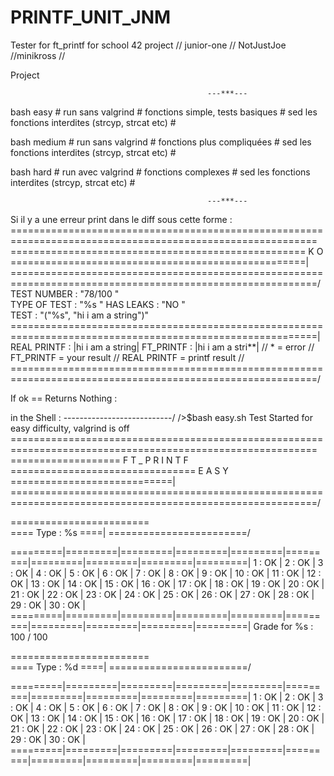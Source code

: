 # PRINTF_UNIT_JNM
Tester for ft_printf for school 42 project // junior-one // NotJustJoe //minikross //


Project

												---***---

bash easy # run sans valgrind # fonctions simple, tests basiques # sed les fonctions interdites (strcyp, strcat etc) #

bash medium # run sans valgrind # fonctions plus compliquées # sed les fonctions interdites (strcyp, strcat etc) #

bash hard # run avec valgrind # fonctions complexes # sed les fonctions interdites (strcyp, strcat etc) #

												---***---

Si il y a une erreur print dans le diff sous cette forme :
===========================================================================================================\
=================================================== K O ===================================================|
===========================================================================================================/
TEST NUMBER 	: 	"78/100	"	
TYPE OF TEST	:	"%s		"
HAS	LEAKS		:	"NO		"						
TEST			:	"("%s", "hi i am a string")"
===========================================================================================================|
REAL PRINTF		 	:	|hi i am a string|
FT_PRINTF			:	|hi i am a stri**|
// * = error // FT_PRINTF = your result // REAL PRINTF = printf result //
===========================================================================================================/

If ok == Returns Nothing :

in the Shell :
---------------------------/
/>$bash easy.sh
Test Started for easy difficulty, valgrind is off
===========================================================================================================\
=================== F T _ P R I N T F ================================ E A S Y ============================|
===========================================================================================================/

========================\
====	Type : %s	====|
========================/

=========|=========|=========|=========|=========|=========|=========|=========|=========|=========|
 1  : OK | 2 : OK  | 3 : OK  | 4 : OK  | 5 : OK  | 6 : OK  | 7 : OK  | 8 : OK  | 9 : OK  | 10 : OK |
 11 : OK | 12 : OK | 13 : OK | 14 : OK | 15 : OK | 16 : OK | 17 : OK | 18 : OK | 19 : OK | 20 : OK |
 21 : OK | 22 : OK | 23 : OK | 24 : OK | 25 : OK | 26 : OK | 27 : OK | 28 : OK | 29 : OK | 30 : OK |
=========|=========|=========|=========|=========|=========|=========|=========|=========|=========|
Grade for %s : 100 / 100

========================\
====	Type : %d	====|
========================/

=========|=========|=========|=========|=========|=========|=========|=========|=========|=========|
 1 : OK  | 2 : OK  | 3 : OK  | 4 : OK  | 5 : OK  | 6 : OK  | 7 : OK  | 8 : OK  | 9 : OK  | 10 : OK |
 11 : OK | 12 : OK | 13 : OK | 14 : OK | 15 : OK | 16 : OK | 17 : OK | 18 : OK | 19 : OK | 20 : OK |
 21 : OK | 22 : OK | 23 : OK | 24 : OK | 25 : OK | 26 : OK | 27 : OK | 28 : OK | 29 : OK | 30 : OK |
=========|=========|=========|=========|=========|=========|=========|=========|=========|=========|